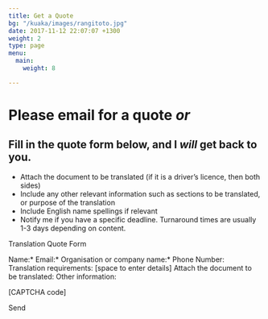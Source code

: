 ```yaml
---
title: Get a Quote
bg: "/kuaka/images/rangitoto.jpg"
date: 2017-11-12 22:07:07 +1300
weight: 2
type: page
menu:
  main:
    weight: 8

---
```

# Please email for a quote *or*
## Fill in the quote form below, and I *will* get back to you. 

* Attach the document to be translated (if it is a driver’s licence, then both sides)
* Include any other relevant information such as sections to be translated, or purpose of the translation
* Include English name spellings if relevant
* Notify me if you have a specific deadline. Turnaround times are usually 1-3 days depending on content.


Translation Quote Form

Name:*
Email:*
Organisation or company name:*
Phone Number:
Translation requirements: [space to enter details]
Attach the document to be translated:
Other information:



[CAPTCHA code]

Send

